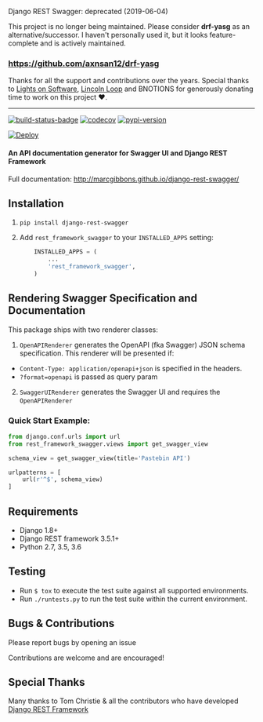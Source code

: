Django REST Swagger: deprecated (2019-06-04)

This project is no longer being maintained. Please consider **drf-yasg** as an alternative/successor. I haven't personally used it, but it looks feature-complete and is actively maintained.

### https://github.com/axnsan12/drf-yasg

Thanks for all the support and contributions over the years. Special thanks to [Lights on Software](https://lightsonsoftware.com/), [Lincoln Loop](https://lincolnloop.com/) and BNOTIONS for generously donating time to work on this project :heart:.

---

[![build-status-badge]][build-status]
[![codecov](https://codecov.io/gh/marcgibbons/django-rest-swagger/branch/master/graph/badge.svg)](https://codecov.io/gh/marcgibbons/django-rest-swagger)
[![pypi-version]][pypi]


[![Deploy](https://www.herokucdn.com/deploy/button.svg)](https://heroku.com/deploy)


#### An API documentation generator for Swagger UI and Django REST Framework

Full documentation: http://marcgibbons.github.io/django-rest-swagger/


## Installation

1. `pip install django-rest-swagger`

2. Add `rest_framework_swagger` to your `INSTALLED_APPS` setting:

    ```python
        INSTALLED_APPS = (
            ...
            'rest_framework_swagger',
        )
    ```

## Rendering Swagger Specification and Documentation

This package ships with two renderer classes:

1. `OpenAPIRenderer` generates the OpenAPI (fka Swagger) JSON schema specification. This renderer will be presented if:
  -  `Content-Type: application/openapi+json` is specified in the headers.
  - `?format=openapi` is passed as query param
2. `SwaggerUIRenderer` generates the Swagger UI and requires the `OpenAPIRenderer`


### Quick Start Example:
```python
from django.conf.urls import url
from rest_framework_swagger.views import get_swagger_view

schema_view = get_swagger_view(title='Pastebin API')

urlpatterns = [
    url(r'^$', schema_view)
]
```

## Requirements
* Django 1.8+
* Django REST framework 3.5.1+
* Python 2.7, 3.5, 3.6


## Testing

- Run `$ tox` to execute the test suite against all supported environments.
- Run `./runtests.py` to run the test suite within the current environment.

## Bugs & Contributions
Please report bugs by opening an issue

Contributions are welcome and are encouraged!

## Special Thanks
Many thanks to Tom Christie & all the contributors who have developed [Django REST Framework](http://django-rest-framework.org/)


[build-status-badge]: https://travis-ci.org/marcgibbons/django-rest-swagger.svg?branch=master
[build-status]: https://travis-ci.org/marcgibbons/django-rest-swagger
[pypi-version]: https://img.shields.io/pypi/v/django-rest-swagger.svg
[pypi]: https://pypi.python.org/pypi/django-rest-swagger
[license]: https://pypi.python.org/pypi/django-rest-swagger/
[docs-badge]: https://readthedocs.io/projects/django-rest-swagger/badge/
[docs]: http://django-rest-swagger.readthedocs.io/
